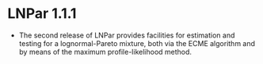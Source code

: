 # LNPar 1.1.1

* The second release of LNPar provides facilities for estimation and testing for a lognormal-Pareto mixture, both via the ECME algorithm and by means of the maximum profile-likelihood method.
